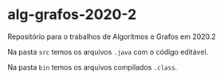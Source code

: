 # alg-grafos-2020-2
Repositório para o trabalhos de Algoritmos e Grafos em 2020.2

Na pasta ```src``` temos os arquivos ```.java``` com o código editável.

Na pasta ```bin``` temos os arquivos compilados ```.class```. 
